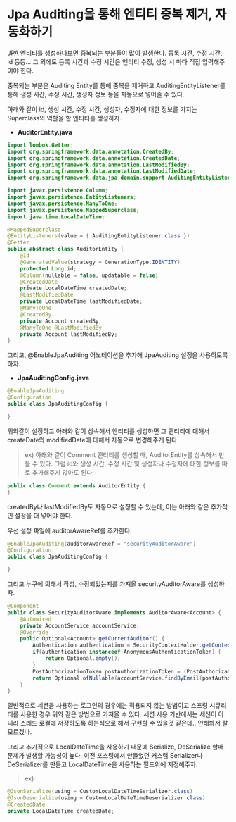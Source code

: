 # Jpa Auditing을 통해 엔티티 중복 제거, 자동화하기

JPA 엔티티를 생성하다보면 중복되는 부분들이 많이 발생한다. 등록 시간, 수정 시간, id 등등... 그 외에도 등록 시간과 수정 시간은 엔티티 수정, 생성 시 마다 직접 입력해주어야 한다.

중복되는 부분은 Auditing Entity를 통해 중복을 제거하고 AuditingEntityListener를 통해 생성 시간, 수정 시간, 생성자 정보 등을 자동으로 넣어줄 수 있다.

아래와 같이 id, 생성 시간, 수정 시간, 생성자, 수정자에 대한 정보를 가지는 Superclass의 역할을 할 엔티티를 생성하자.

- **AuditorEntity.java**

```java
import lombok.Getter;
import org.springframework.data.annotation.CreatedBy;
import org.springframework.data.annotation.CreatedDate;
import org.springframework.data.annotation.LastModifiedBy;
import org.springframework.data.annotation.LastModifiedDate;
import org.springframework.data.jpa.domain.support.AuditingEntityListener;

import javax.persistence.Column;
import javax.persistence.EntityListeners;
import javax.persistence.ManyToOne;
import javax.persistence.MappedSuperclass;
import java.time.LocalDateTime;

@MappedSuperclass
@EntityListeners(value = { AuditingEntityListener.class })
@Getter
public abstract class AuditorEntity {
    @Id
    @GeneratedValue(strategy = GenerationType.IDENTITY)
    protected Long id;
    @Column(nullable = false, updatable = false)
    @CreatedDate
    private LocalDateTime createdDate;
    @LastModifiedDate
    private LocalDateTime lastModifiedDate;
    @ManyToOne
    @CreatedBy
    private Account createdBy;
    @ManyToOne @LastModifiedBy
    private Account lastModifiedBy;
}
```

그리고, @EnableJpaAuditing 어노테이션을 추가해 JpaAuditing 설정을 사용하도록 하자.

- **JpaAuditingConfig.java**

```java
@EnableJpaAuditing
@Configuration
public class JpaAuditingConfig {

}
```

위와같이 설정하고 아래와 같이 상속해서 엔티티를 생성하면 그 엔티티에 대해서 createDate와 modifiedDate에 대해서 자동으로 변경해주게 된다. 

> ex) 아래와 같이 Comment 엔티티를 생성할 때, AuditorEntity를 상속해서 만들 수 있다. 그럼 id와 생성 시간, 수정 시간 및 생성자나 수정자에 대한 정보를 따로 추가해주지 않아도 된다.

```java
public class Comment extends AuditorEntity {
}
```

createdBy나 lastModifiedBy도 자동으로 설정할 수 있는데, 이는 아래와 같은 추가적인 설정을 더 넣어야 한다.

우선 설정 파일에 auditorAwareRef를 추가한다.

```java
@EnableJpaAuditing(auditorAwareRef = "securityAuditorAware")
@Configuration
public class JpaAuditingConfig {

}
```

그리고 누구에 의해서 작성, 수정되었는지를 가져올 securityAuditorAware를 생성하자.

```java
@Component
public class SecurityAuditorAware implements AuditorAware<Account> {
    @Autowired
    private AccountService accountService;
    @Override
    public Optional<Account> getCurrentAuditor() {
        Authentication authentication = SecurityContextHolder.getContext().getAuthentication();
        if(authentication instanceof AnonymousAuthenticationToken) {
            return Optional.empty();
        }
        PostAuthorizationToken postAuthorizationToken = (PostAuthorizationToken)authentication;
        return Optional.ofNullable(accountService.findByEmail(postAuthorizationToken.getAccountContext().getAccount().getEmail()));
    }
}
```

일반적으로 세션을 사용하는 로그인의 경우에는 적용되지 않는 방법이고 스프링 시큐리티를 사용한 경우 위와 같은 방법으로 가져올 수 있다. 세션 사용 기반에서는 세션이 아니라 스레드 로컬에 저장하도록 하는식으로 해서 구현할 수 있을것 같은데.. 안해봐서 잘 모르겠다.

그리고 추가적으로 LocalDateTime을 사용하기 때문에 Serialize, DeSerialize 할때 문제가 발생할 가능성이 높다. 이전 포스팅에서 만들었던 커스텀 Serializer나 DeSerializer를 만들고 LocalDateTime을 사용하는 필드위에 지정해주자.

>  ex)

```java
@JsonSerialize(using = CustomLocalDateTimeSerializer.class)
@JsonDeserialize(using = CustomLocalDateTimeDeserializer.class)
@CreatedDate
private LocalDateTime createdDate;
```

